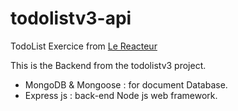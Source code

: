 # todolistv3-api

TodoList Exercice from [Le Reacteur](https://github.com/lereacteur)

This is the Backend from the todolistv3 project.

* MongoDB & Mongoose : for document Database.
* Express js : back-end Node js web framework.
